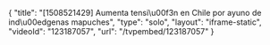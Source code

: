 {
    "title": "[1508521429] Aumenta tensi\u00f3n en Chile por ayuno de ind\u00edgenas mapuches",
    "type": "solo",
    "layout": "iframe-static",
    "videoId": "123187057",
    "url": "\/tvpembed\/123187057"
}